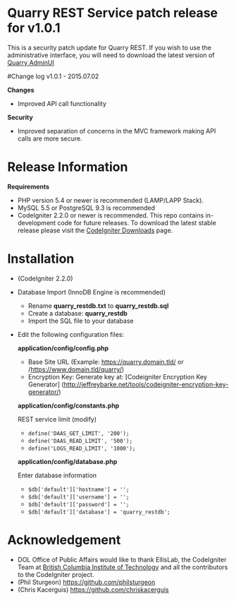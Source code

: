 # Quarry REST Service patch release for v1.0.1
This is a security patch update for Quarry REST. If you wish to use the administrative interface, you will need to download the latest version of [Quarry AdminUI](https://github.com/USDepartmentofLabor/Quarry-Admin/)   

#Change log v1.0.1 - 2015.07.02

**Changes**
* Improved API call functionality 

**Security**
* Improved separation of concerns in the MVC framework making API calls are more secure.

# Release Information

  **Requirements**
  * PHP version 5.4 or newer is recommended (LAMP/LAPP Stack).
  * MySQL 5.5 or PostgreSQL 9.3 is recommended
  * CodeIgniter 2.2.0 or newer is recommended. This repo contains in-development code for future releases. To download the
latest stable release please visit the [CodeIgniter Downloads](http://www.codeigniter.com/download) page.

# Installation
* (CodeIgniter 2.2.0)
* Database Import (InnoDB Engine is recommended)
  * Rename **quarry_restdb.txt** to **quarry_restdb.sql**
  * Create a database: **quarry_restdb**
  * Import the SQL file to your database

* Edit the following configuration files:

  **application/config/config.php**
    * Base Site URL (Example: https://quarry.domain.tld/ or /https://www.domain.tld/quarry/)
    * Encryption Key: Generate key at: [Codeigniter Encryption Key Generator] (http://jeffreybarke.net/tools/codeigniter-encryption-key-generator/)
  
  **application/config/constants.php**
    
    REST service limit (modify)
    * `define('DAAS_GET_LIMIT', '200');`
    * `define('DAAS_READ_LIMIT', '500');`
    * `define('LOGS_READ_LIMIT', '1000');`
  
  **application/config/database.php**

    Enter database information
    * `$db['default']['hostname'] = '';`
    * `$db['default']['username'] = '';`
    * `$db['default']['password'] = '';`
    * `$db['default']['database'] = 'quarry_restdb';`

# Acknowledgement
* DOL Office of Public Affairs would like to thank EllisLab, the CodeIgniter Team at [British Columbia Institute of Technology](http://www.bcit.ca/) and all the
contributors to the CodeIgniter project.
* (Phil Sturgeon) https://github.com/philsturgeon
* (Chris Kacerguis) https://github.com/chriskacerguis


